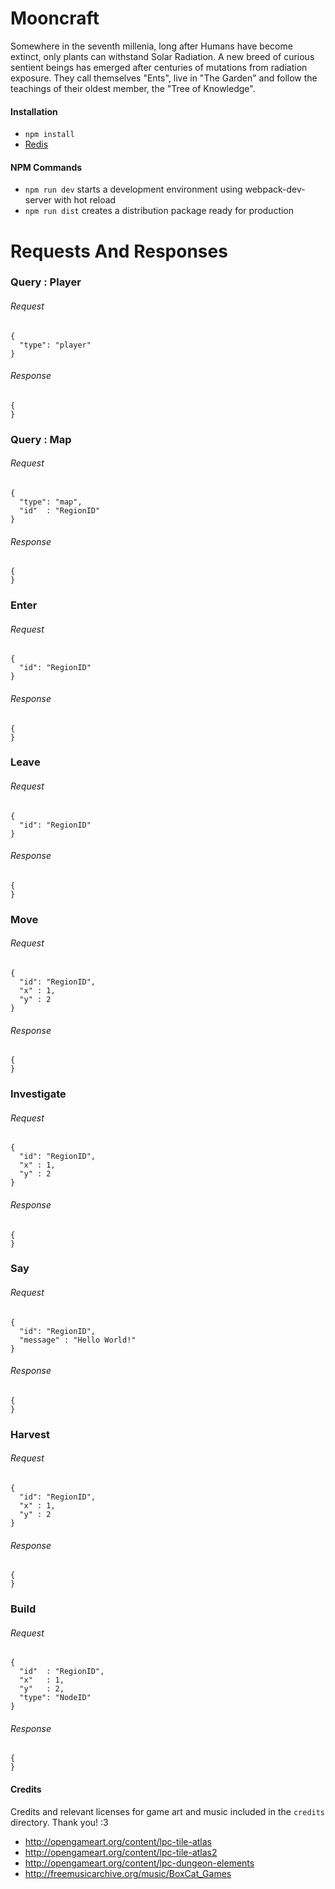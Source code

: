 # Mooncraft

Somewhere in the seventh millenia, long after Humans have become extinct, only plants can withstand Solar Radiation.
A new breed of curious sentient beings has emerged after centuries of mutations from radiation exposure.
They call themselves "Ents", live in "The Garden" and follow the teachings of their oldest member, the "Tree of Knowledge".

#### Installation

* `npm install`
* [Redis](http://redis.io/topics/quickstart)

#### NPM Commands

* `npm run dev` starts a development environment using webpack-dev-server with hot reload
* `npm run dist` creates a distribution package ready for production

# Requests And Responses

### Query : Player
###### Request
```
{
  "type": "player"
}
```
###### Response
```
{
}
```

### Query : Map
###### Request
```
{
  "type": "map",
  "id"  : "RegionID"
}
```
###### Response
```
{
}
```

### Enter
###### Request
```
{
  "id": "RegionID"
}
```
###### Response
```
{
}
```

### Leave
###### Request
```
{
  "id": "RegionID"
}
```
###### Response
```
{
}
```

### Move
###### Request
```
{
  "id": "RegionID",
  "x" : 1,
  "y" : 2
}
```
###### Response
```
{
}
```

### Investigate
###### Request
```
{
  "id": "RegionID",
  "x" : 1,
  "y" : 2
}
```
###### Response
```
{
}
```

### Say
###### Request
```
{
  "id": "RegionID",
  "message" : "Hello World!"
}
```
###### Response
```
{
}
```

### Harvest
###### Request
```
{
  "id": "RegionID",
  "x" : 1,
  "y" : 2
}
```
###### Response
```
{
}
```

### Build
###### Request
```
{
  "id"  : "RegionID",
  "x"   : 1,
  "y"   : 2,
  "type": "NodeID" 
}
```
###### Response
```
{
}
```

#### Credits

Credits and relevant licenses for game art and music included in the ```credits``` directory. Thank you! :3
* http://opengameart.org/content/lpc-tile-atlas
* http://opengameart.org/content/lpc-tile-atlas2
* http://opengameart.org/content/lpc-dungeon-elements
* http://freemusicarchive.org/music/BoxCat_Games